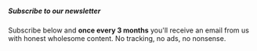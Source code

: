 ---
---

##### Subscribe to our newsletter

Subscribe below and **once every 3 months** you'll receive an email from us with
honest wholesome content. No tracking, no ads, no nonsense.
